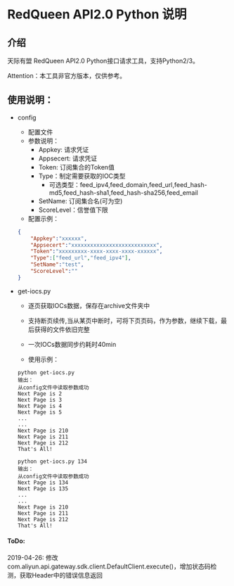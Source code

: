 #  RedQueen API2.0 Python 说明    
## 介绍   
天际有盟 RedQueen API2.0 Python接口请求工具，支持Python2/3。

Attention：本工具非官方版本，仅供参考。

## 使用说明：
* config
    * 配置文件
    * 参数说明：
        * Appkey: 请求凭证
        * Appsecert: 请求凭证
        * Token: 订阅集合的Token值
        * Type：制定需要获取的IOC类型
          * 可选类型：feed_ipv4,feed_domain,feed_url,feed_hash-md5,feed_hash-sha1,feed_hash-sha256,feed_email 
        * SetName: 订阅集合名(可为空)
        * ScoreLevel：信誉值下限
    * 配置示例：
    ```json
    {
        "Appkey":"xxxxxx",
        "Appsecert":"xxxxxxxxxxxxxxxxxxxxxxxxxxx",
        "Token":"xxxxxxxxx-xxxx-xxxx-xxxx-xxxxxx",
        "Type":["feed_url","feed_ipv4"],
        "SetName":"test",
        "ScoreLevel":""
    }
    ```

* get-iocs.py
    * 逐页获取IOCs数据，保存在archive文件夹中
    * 支持断页续传,当从某页中断时，可将下页页码，作为参数，继续下载，最后获得的文件依旧完整
    * 一次IOCs数据同步约耗时40min

    * 使用示例：

    ```shell
    python get-iocs.py
    输出：
    从config文件中读取参数成功
    Next Page is 2
    Next Page is 3
    Next Page is 4
    Next Page is 5
    ...
    ...
    Next Page is 210
    Next Page is 211
    Next Page is 212
    That's All!
    ```

    ```
    python get-iocs.py 134
    输出：
    从config文件中读取参数成功
    Next Page is 134
    Next Page is 135
    ...
    ...
    Next Page is 210
    Next Page is 211
    Next Page is 212
    That's All!
    
    ```



#### ToDo:

2019-04-26: 修改com.aliyun.api.gateway.sdk.client.DefaultClient.execute()，增加状态码检测，获取Header中的错误信息返回